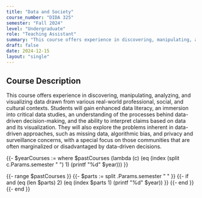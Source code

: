 ```yaml
---
title: "Data and Society"
course_number: "DIDA 325"
semester: "Fall 2024"
level: "Undergraduate"
role: "Teaching Assistant"
summary: "This course offers experience in discovering, manipulating, analyzing, and visualizing data drawn from various real-world professional, social, and cultural contexts."
draft: false
date: 2024-12-15
layout: "single"
---
```


## Course Description

This course offers experience in discovering, manipulating, analyzing, and visualizing data drawn from various real-world professional, social, and cultural contexts. Students will gain enhanced data literacy, an immersion into critical data studies, an understanding of the processes behind data-driven decision-making, and the ability to interpret claims based on data and its visualization. They will also explore the problems inherent in data-driven approaches, such as missing data, algorithmic bias, and privacy and surveillance concerns, with a special focus on those communities that are often marginalized or disadvantaged by data-driven decisions.

{{- $yearCourses := where $pastCourses (lambda (c) (eq (index (split c.Params.semester " ") 1) (printf "%d" $year))) }}

{{- range $pastCourses }}
  {{- $parts := split .Params.semester " " }}
  {{- if and (eq (len $parts) 2) (eq (index $parts 1) (printf "%d" $year)) }}
    <!-- Render course card here -->
  {{- end }}
{{- end }}

